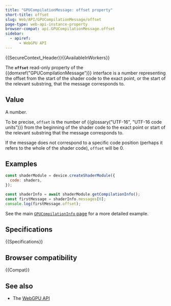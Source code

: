 ```yaml
---
title: "GPUCompilationMessage: offset property"
short-title: offset
slug: Web/API/GPUCompilationMessage/offset
page-type: web-api-instance-property
browser-compat: api.GPUCompilationMessage.offset
sidebar:
  - apiref:
      - WebGPU API
---
```


{{SecureContext_Header}}{{AvailableInWorkers}}

The **`offset`** read-only property of the
{{domxref("GPUCompilationMessage")}} interface is a number representing the offset from the start of the shader code to the exact point, or the start of the relevant substring, that the message corresponds to.

## Value

A number.

To be precise, `offset` is the number of {{glossary("UTF-16", "UTF-16 code units")}} from the beginning of the shader code to the exact point or start of the relevant substring that the message corresponds to.

If the message does not correspond to a specific code position (perhaps it refers to the whole of the shader code), `offset` will be 0.

## Examples

```js
const shaderModule = device.createShaderModule({
  code: shaders,
});

const shaderInfo = await shaderModule.getCompilationInfo();
const firstMessage = shaderInfo.messages[0];
console.log(firstMessage.offset);
```

See the main [`GPUCompilationInfo` page](/en-US/docs/Web/API/GPUCompilationInfo#examples) for a more detailed example.

## Specifications

{{Specifications}}

## Browser compatibility

{{Compat}}

## See also

- The [WebGPU API](/en-US/docs/Web/API/WebGPU_API)
